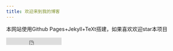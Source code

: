 ```yaml
---
title: 欢迎来到我的博客
---
```


本网站使用Github Pages+Jekyll+TeXt搭建，如果喜欢欢迎star本项目

<iframe src="https://ghbtns.com/github-btn.html?user=LiJiabo&repo=lijiabo.github.io&type=star&count=true" frameborder="0" scrolling="0" width="150" height="20" title="GitHub"></iframe>